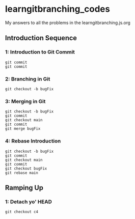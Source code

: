 # learngitbranching_codes
My answers to all the problems in the learngitbranching.js.org

## Introduction Sequence
### 1: Introduction to Git Commit
```
git commit
git commit
```

### 2: Branching in Git
```
git checkout -b bugFix
```

### 3: Merging in Git
```
git checkout -b bugFix
git commit
git checkout main
git commit
git merge bugFix
```

### 4: Rebase Introduction
```
git checkout -b bugFix
git commit
git checkout main
git commit
git checkout bugFix
git rebase main
```

## Ramping Up
### 1: Detach yo' HEAD
```
git checkout c4
```








